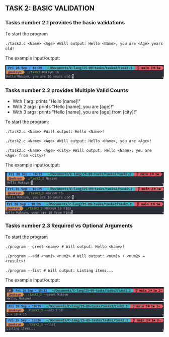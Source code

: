 ## TASK 2: BASIC VALIDATION

### Tasks number 2.1 provides the basic validations

To start the program

```
./task2.c <Name> <Age> #Will output: Hello <Name>, you are <Age> years old!
```

The example input/output:

![task2.1-example-output-1](../images/task2.1-1.png)

### Tasks number 2.2 provides Multiple Valid Counts

- With 1 arg: prints "Hello [name]!"
- With 2 args: prints "Hello [name], you are [age]!"
- With 3 args: prints "Hello [name], you are [age] from [city]!"

To start the program:

```
./task2.c <Name> #Will output: Hello <Name>!
```

```
./task2.c <Name> <Age> #Will output: Hello <Name>, you are <Age>!
```

```
./task2.c <Name> <Age> <City> #Will output: Hello <Name>, you are <Age> from <City>!
```

The example input/output:

![task2.2-example-output-1](../images/task2.2-1.png)
![task2.2-example-output-2](../images/task2.2-2.png)
![task2.2-example-output-3](../images/task2.2-3.png)

### Tasks number 2.3 Required vs Optional Arguments

To start the program

```
./program --greet <name> # Will output: Hello <Name>!
```
```
./program --add <num1> <num2> # Will output: <num1> + <num2> = <result>!
```
```
./program --list # Will output: Listing items... 
```

The example input/output:

![task2.3-example-output-1](../images/task2.3-1.png)
![task2.3-example-output-2](../images/task2.3-2.png)
![task2.3-example-output-3](../images/task2.3-3.png)